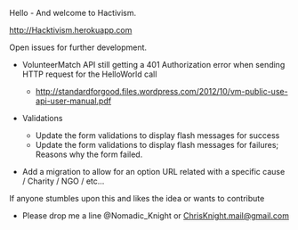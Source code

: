 Hello - And welcome to Hactivism.      

http://Hacktivism.herokuapp.com


Open issues for further development.
  
  - VolunteerMatch API still getting a 401 Authorization error when sending HTTP request for the HelloWorld call
      * http://standardforgood.files.wordpress.com/2012/10/vm-public-use-api-user-manual.pdf

  - Validations
    - Update the form validations to display flash messages for success 
    - Update the form validations to display flash messages for failures; Reasons why the form failed. 

  - Add a migration to allow for an option URL related with a specific cause / Charity / NGO / etc...


If anyone stumbles upon this and likes the idea or wants to contribute 
  - Please drop me a line @Nomadic_Knight or ChrisKnight.mail@gmail.com

